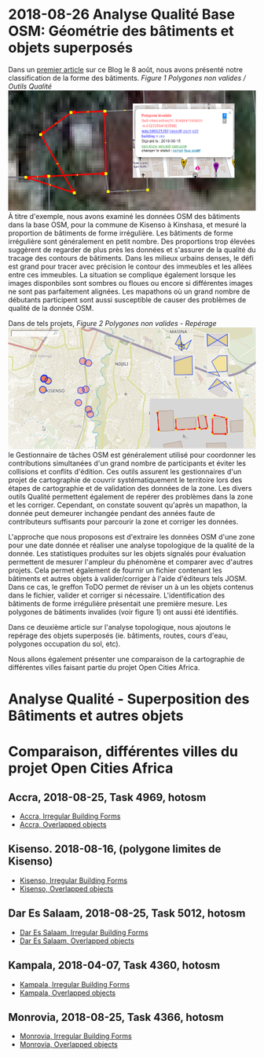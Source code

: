 # 2018-08-26 Analyse Qualité Base OSM: Géométrie des bâtiments et objets superposés
 
Dans un [premier article](Analyse_de_la_géométrie_des_bâtiment_pour_une_meilleure_qualité_OpenStreetMap.md)
 sur ce Blog le 8 août, nous avons présenté notre classification de la forme des bâtiments. 
*Figure 1 Polygones non valides / Outils Qualité*
![Figure 1 Polygones non valides](img/Kisenso_test_self_overlap_polygon_vs_osmose_flag.png)
À titre d'exemple, nous avons examiné les données OSM des bâtiments dans la base OSM, pour la commune de Kisenso à Kinshasa, et mesuré la proportion de bâtiments de forme irrégulière. Les bâtiments de forme irrégulière sont généralement en petit nombre. Des proportions trop élevées suggèrent de regarder de plus près les données et s'assurer de la qualité du tracage des contours de bâtiments.  Dans les milieux urbains denses, le défi est grand pour tracer avec précision le contour des immeubles et les allées entre ces immeubles. La situation se complique également
lorsque les images disponbiles sont sombres ou floues ou encore si différentes images ne sont pas parfaitement alignées. Les mapathons où un grand nombre de débutants participent sont aussi susceptible de causer des problèmes de qualité de la donnée OSM.

Dans de tels projets, 
*Figure 2 Polygones non valides - Repérage*
![Figure 2 Polygones non valides - Repérage](img/po-Topologie-FB-Overpass-Kisenso-Polygones-non-valides.png)
le Gestionnaire de tâches OSM est généralement utilisé pour coordonner les contributions simultanées d'un grand nombre de participants et éviter les collisions et conflits d'édition. Ces outils assurent les gestionnaires d'un projet de cartographie de couvrir systématiquement le territoire lors des étapes de cartographie et de validation des données de la zone. Les divers outils Qualité permettent également de repérer des problèmes dans la zone et les corriger. Cependant, on constate souvent qu'après un mapathon, la donnée peut demeurer inchangée pendant des années faute de contributeurs suffisants pour parcourir la zone et corriger les données. 

L'approche que nous proposons est d'extraire les données OSM d'une zone pour une date donnée et réaliser une analyse topologique de la qualité de la donnée.  Les statistiques produites sur les objets signalés pour évaluation permettent de mesurer l'ampleur du phénomène et comparer avec d'autres projets. Cela permet également de fournir un fichier contenant les bâtiments et autres objets à valider/corriger à l'aide d'éditeurs tels JOSM. Dans ce cas, le greffon ToDO permet de réviser un à un les objets contenus dans le fichier, valider et corriger si nécessaire. L'identification des bâtiments de forme irrégulière présentait une première mesure. Les polygones de bâtiments invalides (voir figure 1) ont aussi été identifiés. 

Dans ce deuxième article sur l'analyse topologique, nous ajoutons le repérage des objets superposés (ie. bâtiments, routes, cours d'eau, polygones occupation du sol, etc).

Nous allons également présenter une comparaison de la cartographie de différentes villes faisant partie du projet Open Cities Africa.

# Analyse Qualité - Superposition des Bâtiments et autres objets

# Comparaison, différentes villes du projet Open Cities Africa

## Accra, 2018-08-25, Task 4969, hotosm

* [Accra, Irregular Building Forms](https://github.com/opendatalabrdc/Documentation/blob/master/topology/topology-irregular-forms-OC_Accra_hotosm_4969_2018_08_25.geojson)
* [Accra, Overlapped objects](https://github.com/opendatalabrdc/Documentation/blob/master/topology/topology-overlap-OC_Accra_hotosm_4969_2018_08_25.geojson)

## Kisenso. 2018-08-16, (polygone limites de Kisenso)
* [Kisenso, Irregular Building Forms](https://github.com/opendatalabrdc/Documentation/blob/master/topology/topology-irregular-forms-kisenso-2018-08-16.geojson)
* [Kisenso, Overlapped objects](https://github.com/opendatalabrdc/Documentation/blob/master/topology/topology-overlap-kisenso-2018-08-16.geojson)

## Dar Es Salaam, 2018-08-25, Task 5012, hotosm

* [Dar Es Salaam, Irregular Building Forms](https://github.com/opendatalabrdc/Documentation/blob/master/topology/topology-irregular-forms-OC_DarEsSalaam_hotosm_5012.geojson)
* [Dar Es Salaam, Overlapped objects](https://github.com/opendatalabrdc/Documentation/blob/master/topology/topology-overlap-OC_DarEsSalaam_hotosm_5012.geojson)

## Kampala, 2018-04-07, Task 4360, hotosm

* [Kampala, Irregular Building Forms](https://github.com/opendatalabrdc/Documentation/blob/master/topology/topology-irregular-forms-OC_Kampala_hotosm_4360_2018_04_07.geojson) 
* [Kampala, Overlapped objects](https://github.com/opendatalabrdc/Documentation/blob/master/topology/topology-overlap-OC_Kampala_hotosm_4360_2018_04_07.geojson)

## Monrovia, 2018-08-25, Task 4366, hotosm

* [Monrovia, Irregular Building Forms](https://github.com/opendatalabrdc/Documentation/blob/master/topology/topology-irregular-forms-OC_monrovia_hotosm_4866_2018_08_25.geojson) 
* [Monrovia, Overlapped objects](https://github.com/opendatalabrdc/Documentation/blob/master/topology/topology-overlap-oc_monrovia_hotosm_4866_2018_08_25.geojson)
